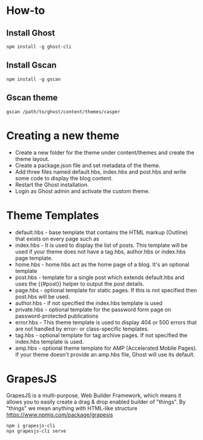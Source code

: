 # How-to 

## Install Ghost
```
npm install -g ghost-cli
```


## Install Gscan 
```
npm install -g gscan
```

## Gscan theme
```
gscan /path/to/ghost/content/themes/casper
```

# Creating a new theme 
- Create a new folder for the theme under content/themes and create the theme layout.
- Create a package.json file and set metadata of the theme.
- Add three files named default.hbs, index.hbs and post.hbs and write some code to display the blog content.
- Restart the Ghost installation.
- Login as Ghost admin and activate the custom theme.


# Theme Templates 

* default.hbs - base template that contains the HTML markup (Outline) that exists on every page such as <html>
* index.hbs - It is used to display the list of posts. This template will be used if your theme does not have a tag.hbs, author.hbs or index.hbs page template.
* home.hbs - home.hbs act as the home page of a blog. It's an optional template
* post.hbs - template for a single post which extends default.hbs and uses the {{#post}} helper to output the post details.
* page.hbs - optional template for static pages. If this is not specified then post.hbs will be used.
* author.hbs - if not specified the index.hbs template is used
* private.hbs - optional template for the password form page on password-protected publications
* error.hbs - This theme template is used to display 404 or 500 errors that are not handled by error- or class-specific templates.
* tag.hbs - optional template for tag archive pages. If not specified the index.hbs template is used.
* amp.hbs - optional theme template for AMP (Accelerated Mobile Pages). If your theme doesn't provide an amp.hbs file, Ghost will use its default.
  
 
# GrapesJS
GrapesJS is a multi-purpose, Web Builder Framework, which means it allows you to easily create a drag & drop enabled builder of "things". By "things" we mean anything with HTML-like structure https://www.npmjs.com/package/grapesjs
  
```
npm i grapesjs-cli
npx grapesjs-cli serve
```
